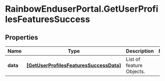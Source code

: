 # RainbowEnduserPortal.GetUserProfilesFeaturesSuccess

## Properties

Name | Type | Description | Notes
------------ | ------------- | ------------- | -------------
**data** | [**[GetUserProfilesFeaturesSuccessData]**](GetUserProfilesFeaturesSuccessData.md) | List of feature Objects. | 


